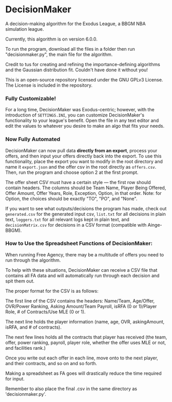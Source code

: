 # DecisionMaker
A decision-making algorithm for the Exodus League, a BBGM NBA simulation league.

Currently, this algorithm is on version 6.0.0.

To run the program, download all the files in a folder then run
"decisionmaker.py", the main file for the algorithm.

Credit to tus for creating and refining the importance-defining algorithms and the
Gaussian distribution fit. Couldn't have done it without you!

This is an open-source repository licensed under the GNU GPLv3 License. The License
is included in the repository.

### Fully Customizable!
For a long time, DecisionMaker was Exodus-centric; however, with the introduction of
`SETTINGS.INI`, you can customize DecisionMaker's functionality to your league's benefit.
Open the file in any text editor and edit the values to whatever you desire to make an
algo that fits your needs.

### Now Fully Automated
DecisionMaker can now pull data **directly from an export**, process your offers,
and then input your offers directly back into the export. To use this functionality,
place the export you want to modify in the root directory and name it `export.json`
and the offer csv in the root directly as `offers.csv`. Then, run the program and
choose option 2 at the first prompt.

The offer sheet CSV must have a certain style — the first row should contain headers.
The columns should be Team Name, Player Being Offered, Offer Amount, Offer Years, Role, Exception, Option,
in that order. Note: for Option, the choices should be exactly "TO", "PO", and "None".

If you want to see what outputs/decisions the program has made, check out `generated.csv` for the
generated input csv, `list.txt` for all decisions in plain text, `loggers.txt` for all relevant logs
kept in plain text, and `decisionMatrix.csv` for decisions in a CSV format (compatible with Ainge-BBGM).

### How to Use the Spreadsheet Functions of DecisionMaker:
When running Free Agency, there may be a multitude of offers you need to run through the algorithm.

To help with these situations, DecisionMaker can receive a CSV file that contains all FA data and
will automatically run through each decision and spit them out.

The proper format for the CSV is as follows:

The first line of the CSV contains the headers: Name/Team, Age/Offer, OVR/Power Ranking, Asking Amount/Team Payroll,
isRFA (0 or 1)/Player Role, # of Contracts/Use MLE (0 or 1).

The next line holds the player information (name, age, OVR, askingAmount, isRFA, and # of contracts).

The next few lines holds all the contracts that player has received (the team, offer, power ranking, payroll, player role,
whether the offer uses MLE or not, and facilities rank.)

Once you write out each offer in each line, move onto to the next player, and their contracts, and so on and so forth.

Making a spreadsheet as FA goes will drastically reduce the time required for input.

Remember to also place the final .csv in the same directory as 'decisionmaker.py'.
